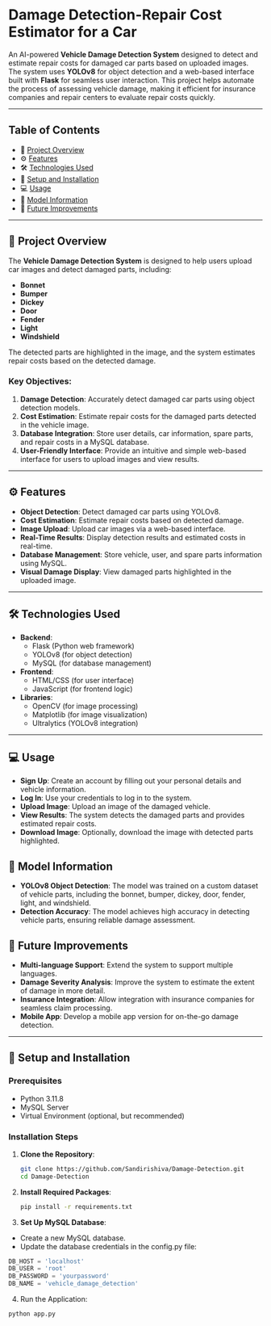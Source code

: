 # Damage Detection-Repair Cost Estimator for a Car

An AI-powered **Vehicle Damage Detection System** designed to detect and estimate repair costs for damaged car parts based on uploaded images. The system uses **YOLOv8** for object detection and a web-based interface built with **Flask** for seamless user interaction. This project helps automate the process of assessing vehicle damage, making it efficient for insurance companies and repair centers to evaluate repair costs quickly.

---

## Table of Contents

- 🚗 [Project Overview](#project-overview)
- ⚙️ [Features](#features)
- 🛠️ [Technologies Used](#technologies-used)
- 📝 [Setup and Installation](#setup-and-installation)
- 💻 [Usage](#usage)
- 🤖 [Model Information](#model-information)
- 🚀 [Future Improvements](#future-improvements)
---

## 🚗 Project Overview

The **Vehicle Damage Detection System** is designed to help users upload car images and detect damaged parts, including:
- **Bonnet**
- **Bumper**
- **Dickey**
- **Door**
- **Fender**
- **Light**
- **Windshield**

The detected parts are highlighted in the image, and the system estimates repair costs based on the detected damage.

### Key Objectives:
1. **Damage Detection**: Accurately detect damaged car parts using object detection models.
2. **Cost Estimation**: Estimate repair costs for the damaged parts detected in the vehicle image.
3. **Database Integration**: Store user details, car information, spare parts, and repair costs in a MySQL database.
4. **User-Friendly Interface**: Provide an intuitive and simple web-based interface for users to upload images and view results.

---

## ⚙️ Features

- **Object Detection**: Detect damaged car parts using YOLOv8.
- **Cost Estimation**: Estimate repair costs based on detected damage.
- **Image Upload**: Upload car images via a web-based interface.
- **Real-Time Results**: Display detection results and estimated costs in real-time.
- **Database Management**: Store vehicle, user, and spare parts information using MySQL.
- **Visual Damage Display**: View damaged parts highlighted in the uploaded image.

---

## 🛠️ Technologies Used

- **Backend**: 
  - Flask (Python web framework)
  - YOLOv8 (for object detection)
  - MySQL (for database management)
- **Frontend**: 
  - HTML/CSS (for user interface)
  - JavaScript (for frontend logic)
- **Libraries**: 
  - OpenCV (for image processing)
  - Matplotlib (for image visualization)
  - Ultralytics (YOLOv8 integration)

---
## 💻 Usage
- **Sign Up**: Create an account by filling out your personal details and vehicle information.
- **Log In**: Use your credentials to log in to the system.
- **Upload Image**: Upload an image of the damaged vehicle.
- **View Results**: The system detects the damaged parts and provides estimated repair costs.
- **Download Image**: Optionally, download the image with detected parts highlighted.

## 🤖 Model Information
- **YOLOv8 Object Detection**: The model was trained on a custom dataset of vehicle parts, including the bonnet, bumper, dickey, door, fender, light, and windshield.
- **Detection Accuracy**: The model achieves high accuracy in detecting vehicle parts, ensuring reliable damage assessment.

## 🚀 Future Improvements
- **Multi-language Support**: Extend the system to support multiple languages.
- **Damage Severity Analysis**: Improve the system to estimate the extent of damage in more detail.
- **Insurance Integration**: Allow integration with insurance companies for seamless claim processing.
- **Mobile App**: Develop a mobile app version for on-the-go damage detection.

---

## 📝 Setup and Installation

### Prerequisites
- Python 3.11.8
- MySQL Server
- Virtual Environment (optional, but recommended)
  
### Installation Steps

1. **Clone the Repository**:
   ```bash
   git clone https://github.com/Sandirishiva/Damage-Detection.git
   cd Damage-Detection
   ```

2. **Install Required Packages**:
   ```bash
   pip install -r requirements.txt
   ```

3. **Set Up MySQL Database**:
 - Create a new MySQL database.
 - Update the database credentials in the config.py file:
  ```python
  DB_HOST = 'localhost'
  DB_USER = 'root'
  DB_PASSWORD = 'yourpassword'
  DB_NAME = 'vehicle_damage_detection'
  ```
4. Run the Application:
  ```bash
  python app.py
  ```
